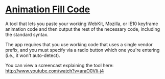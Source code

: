 # [Animation Fill Code](http://animationfillcode.com)

A tool that lets you paste your working WebKit, Mozilla, or IE10 keyframe animation code and then output the rest of the necessary code, including the standard syntax.

The app requires that you use working code that uses a single vendor prefix, and you must specify via a radio button which one you're entering (i.e., it won't auto-detect).

You can view a screencast explaining the tool here: http://www.youtube.com/watch?v=araO0Vli-j4